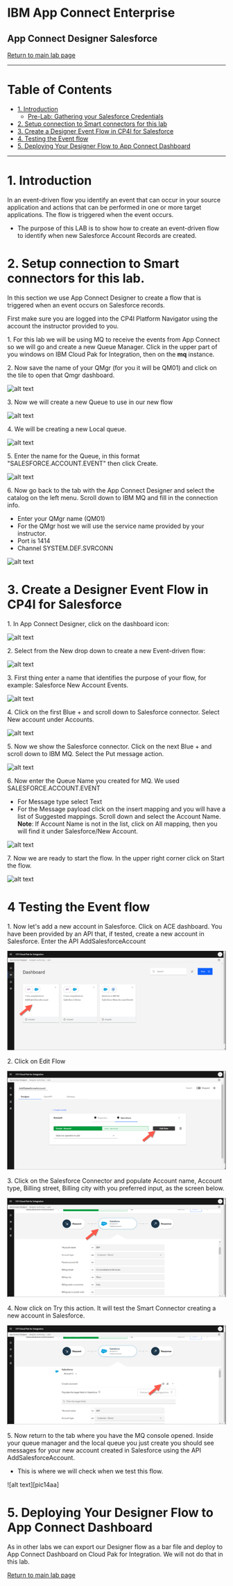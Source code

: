 # IBM App Connect Enterprise

## App Connect Designer Salesforce

[Return to main lab page](../index.md)

---

# Table of Contents 
- [1. Introduction](#introduction)
  * [Pre-Lab: Gathering your Salesforce Credentials](#pre_lab)
- [2. Setup connection to Smart connectors for this lab](#Setup_connections)
- [3. Create a Designer Event Flow in CP4I for Salesforce ](#create_a_designer_flow)
- [4. Testing the Event flow ](#test_a_designer_flow)
- [5. Deploying Your Designer Flow to App Connect Dashboard  ](#deploy_a_designer_flow)
    
---

# 1. Introduction <a name="introduction"></a>

In an event-driven flow you identify an event that can occur in your source application and actions that can be performed in one or more target applications. The flow is triggered when the event occurs.
* The purpose of this LAB is to show how to create an event-driven flow to identify when new Salesforce Account Records are created. 


# 2. Setup connection to Smart connectors for this lab.<a name="Setup_connections"></a>

In this section we use App Connect Designer to create a flow that is triggered when an event occurs on Salesforce records.

First make sure you are logged into the CP4I Platform Navigator using the account the instructor provided to you. 

1\. For this lab we will be using MQ to receive the events from App Connect so we will go and create a new Queue Manager. 
Click in the upper part of you windows on IBM Cloud Pak for Integration, then on the **mq** instance.

2\. Now save the name of your QMgr (for you it will be QM01) and click on the tile to open that Qmgr dashboard.

![alt text][pic6g]

3\. Now we will create a new Queue to use in our new flow

![alt text][pic6h]

4\. We will be creating a new Local queue.  

![alt text][pic6i]

5\. Enter the name for the Queue, in this format "SALESFORCE.ACCOUNT.EVENT" then click Create.  

![alt text][pic6j]

6\. Now go back to the tab with the App Connect Designer and select the catalog on the left menu. Scroll down to IBM MQ and fill in the connection info.  
* Enter your QMgr name (QM01)
* For the QMgr host we will use the service name provided by your instructor.
* Port is 1414
* Channel SYSTEM.DEF.SVRCONN

![alt text][pic6k]

# 3. Create a Designer Event Flow in CP4I for Salesforce  <a name="create_a_designer_flow"></a>

1\. In App Connect Designer, click on the dashboard icon:

![alt text][pic7]

2\. Select from the New drop down to create a new Event-driven flow:  

![alt text][pic8]

3\. First thing enter a name that identifies the purpose of your flow, for example:
Salesforce New Account Events. 

![alt text][pic9]

4\. Click on the first Blue + and scroll down to Salesforce connector.   Select New account under Accounts.  

![alt text][pic10]

5\. Now we show the Salesforce connector.  Click on the next Blue + and scroll down to IBM MQ.  Select the Put message action.

![alt text][pic11]


6\. Now enter the Queue Name you created for MQ.  We used SALESFORCE.ACCOUNT.EVENT
* For Message type select Text
* For the Message payload click on the insert mapping and you will have a list of Suggested mappings.  Scroll down and select the Account Name. 
**Note**: If Account Name is not in the list, click on All mapping, then you will find it under Salesforce/New Account.

![alt text][pic12]

7\. Now we are ready to start the flow.  In the upper right corner click on Start the flow.  

![alt text][pic13]

# 4 Testing the Event flow <a name="test_a_designer_flow"></a>

1\. Now let's add a new account in Salesforce. 
Click on ACE dashboard. You have been provided by an API that, if tested, create a new account in Salesforce.
Enter the API AddSalesforceAccount

![alt text][pic1ale]

2\. Click on Edit Flow

![alt text][pic2ale]

3\. Click on the Salesforce Connector and populate Account name, Account type, Billing street, Billing city with you preferred input, as the screen below.

![alt text][pic3ale]

4\. Now click on Try this action. It will test the Smart Connector creating a new account in Salesforce.

![alt text][pic4ale]

5\. Now return to the tab where you have the MQ console opened. Inside your queue manager and the local queue you just create you should see messages for your new account created in Salesforce using the API AddSalesforceAccount.
* This is where we will check when we test this flow. 

![alt text][pic14aa]


[pic0]: images/0.png
[pic1]: images/1.png
[pic2]: images/2.png
[pic3]: images/3.png
[pic4]: images/4.png
[pic5]: images/5.png
[pic6]: images/6.png
[pic6a]: images/6a.png
[pic6b]: images/6b.png
[pic6c]: images/6c.png
[pic6d]: images/6d.png
[pic6e]: images/6e.png
[pic6f]: images/6f.png
[pic6g]: images/6g.png
[pic6h]: images/6h.png
[pic6i]: images/6i.png
[pic6j]: images/6j.png
[pic6k]: images/6k.png
[pic7]: images/7.png
[pic8]: images/8.png
[pic9]: images/9.png
[pic10]: images/10.png
[pic11]: images/11.png
[pic12]: images/12.png
[pic13]: images/13.png
[pic14]: images/14.png
[pic15]: images/15.png
[pic16]: images/16.png
[pic17]: images/17.png
[pic18]: images/18.png
[pic19]: images/19.png
[pic20]: images/20.png
[pic21]: images/21.png
[pic1ale]: images/1ale.png
[pic2ale]: images/2ale.png
[pic3ale]: images/3ale.png
[pic4ale]: images/4ale.png



[pic22]: images/22.png
[pic22a]: images/22a.png
[pic22b]: images/22b.png
[pic23]: images/23.png
[pic24]: images/24.png
[pic25]: images/25.png
[pic25a]: images/25a.png
[pic26]: images/26.png
[pic27]: images/27.png


# 5. Deploying Your Designer Flow to App Connect Dashboard <a name="deploy_a_designer_flow"></a>

As in other labs we can export our Designer flow as a bar file and deploy to App Connect Dashboard on Cloud Pak for Integration. We will not do that in this lab.   


[Return to main lab page](../index.md)

